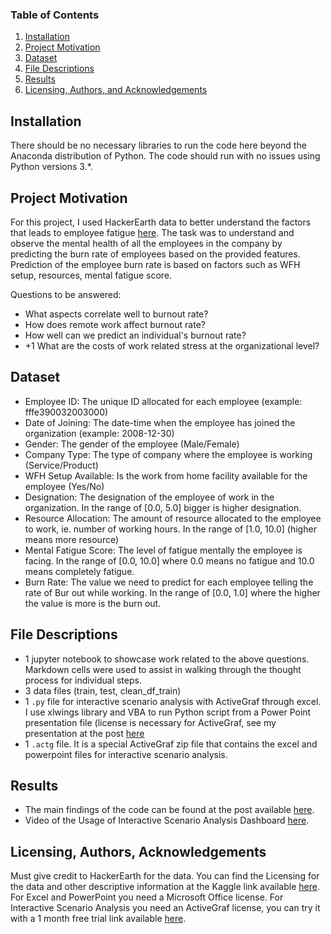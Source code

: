 ### Table of Contents

1. [Installation](#installation)
2. [Project Motivation](#motivation)
3. [Dataset](#dataset)
4. [File Descriptions](#files)
5. [Results](#results)
6. [Licensing, Authors, and Acknowledgements](#licensing)

## Installation <a name="installation"></a>

There should be no necessary libraries to run the code here beyond the Anaconda distribution of Python.  The code should run with no issues using Python versions 3.*.

## Project Motivation<a name="motivation"></a>

For this project, I used HackerEarth data to better understand the factors that leads to employee fatigue [here](https://www.hackerearth.com/challenges/competitive/hackerearth-machine-learning-challenge-predict-burnout-rate/). The task was to understand and observe the mental health of all the employees in the company by predicting the burn rate of employees based on the provided features. Prediction of the employee burn rate is based on factors such as WFH setup, resources, mental fatigue score.

Questions to be answered:
- What aspects correlate well to burnout rate?
- How does remote work affect burnout rate?
- How well can we predict an individual's burnout rate? 
- +1 What are the costs of work related stress at the organizational level? 

## Dataset<a name="dataset"></a>

- Employee ID: The unique ID allocated for each employee (example: fffe390032003000)
- Date of Joining: The date-time when the employee has joined the organization (example: 2008-12-30)
- Gender: The gender of the employee (Male/Female)
- Company Type: The type of company where the employee is working (Service/Product)
- WFH Setup Available: Is the work from home facility available for the employee (Yes/No)
- Designation: The designation of the employee of work in the organization. In the range of [0.0, 5.0] bigger is higher designation.
- Resource Allocation: The amount of resource allocated to the employee to work, ie. number of working hours. In the range of [1.0, 10.0] (higher means more resource)
- Mental Fatigue Score: The level of fatigue mentally the employee is facing. In the range of [0.0, 10.0] where 0.0 means no fatigue and 10.0 means completely fatigue.
- Burn Rate: The value we need to predict for each employee telling the rate of Bur out while working. In the range of [0.0, 1.0] where the higher the value is more is the burn out.


## File Descriptions <a name="files"></a>

- 1 jupyter notebook to showcase work related to the above questions. Markdown cells were used to assist in walking through the thought process for individual steps.  
- 3 data files (train, test, clean_df_train)
- 1 `.py` file for interactive scenario analysis with ActiveGraf through excel. I use xlwings library and VBA to run Python script from a Power Point presentation file (license is necessary for ActiveGraf, see my presentation at the post [here](https://medium.com/@bernadett.kepenyes/your-highest-cost-employee-burn-out-7667cb0d5763)
- 1 `.actg` file. It is a special ActiveGraf zip file that contains the excel and powerpoint files for interactive scenario analysis.

## Results<a name="results"></a>

- The main findings of the code can be found at the post available [here](https://medium.com/@bernadett.kepenyes/your-highest-cost-employee-burn-out-7667cb0d5763).
- Video of the Usage of Interactive Scenario Analysis Dashboard [here](https://youtu.be/fBUJaGR1rjI).

## Licensing, Authors, Acknowledgements<a name="licensing"></a>

Must give credit to HackerEarth for the data.  You can find the Licensing for the data and other descriptive information at the Kaggle link available [here](https://www.kaggle.com/blurredmachine/are-your-employees-burning-out/metadata).
For Excel and PowerPoint you need a Microsoft Office license. 
For Interactive Scenario Analysis you need an ActiveGraf license, you can try it with a 1 month free trial link available [here](https://activegraf.com/get-activegraf).
 

